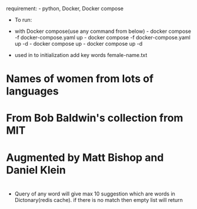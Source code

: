 requirement: 
        - python, Docker, Docker compose


- To run:
- with Docker compose(use any command from  below)
        - docker compose -f docker-compose.yaml up
        - docker compose -f docker-compose.yaml up -d
        - docker compose up 
        - docker compose up -d


- used in to initialization add key words
female-name.txt
# Names of women from lots of languages
#
# From Bob Baldwin's collection from MIT
# Augmented by Matt Bishop and Daniel Klein
#


- Query of any word will give max 10 suggestion which are words in Dictonary(redis cache). if there is no match then empty list will return 